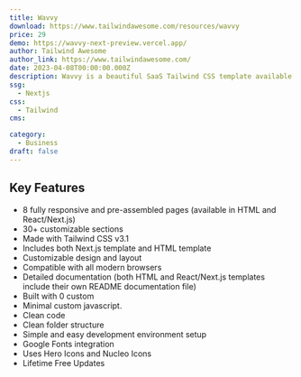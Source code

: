 ```yaml
---
title: Wavvy
download: https://www.tailwindawesome.com/resources/wavvy
price: 29
demo: https://wavvy-next-preview.vercel.app/
author: Tailwind Awesome
author_link: https://www.tailwindawesome.com/
date: 2023-04-08T00:00:00.000Z
description: Wavvy is a beautiful SaaS Tailwind CSS template available in both HTML and Next.js.
ssg:
  - Nextjs
css:
  - Tailwind
cms:

category:
  - Business
draft: false
---
```


## Key Features

- 8 fully responsive and pre-assembled pages (available in HTML and React/Next.js)
- 30+ customizable sections
- Made with Tailwind CSS v3.1
- Includes both Next.js template and HTML template
- Customizable design and layout
- Compatible with all modern browsers
- Detailed documentation (both HTML and React/Next.js templates include their own README documentation file)
- Built with 0 custom
- Minimal custom javascript.
- Clean code
- Clean folder structure
- Simple and easy development environment setup
- Google Fonts integration
- Uses Hero Icons and Nucleo Icons
- Lifetime Free Updates
